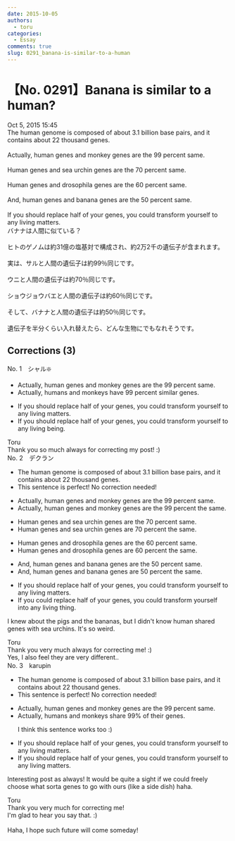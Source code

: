 ```yaml
---
date: 2015-10-05
authors:
  - toru
categories:
  - Essay
comments: true
slug: 0291_banana-is-similar-to-a-human
---
```


# 【No. 0291】Banana is similar to a human?
<div class="date">Oct 5, 2015 15:45</div>
<div id="post"><div id="body_show_ori">
The human genome is composed of about 3.1 billion base pairs, and it contains about 22 thousand genes.<br/><br/>Actually, human genes and monkey genes are the 99 percent same.<br/><br/>Human genes and sea urchin genes are the 70 percent same.<br/><br/>Human genes and drosophila genes are the 60 percent same.<br/><br/>And, human genes and banana genes are the 50 percent same.<br/><br/>If you should replace half of your genes, you could transform yourself to any living matters.
</div></div>

<!-- more -->

<div id="post_ja"><div id="body_show_mo">
バナナは人間に似ている？<br/><br/>ヒトのゲノムは約31億の塩基対で構成され、約2万2千の遺伝子が含まれます。<br/><br/>実は、サルと人間の遺伝子は約99％同じです。<br/><br/>ウニと人間の遺伝子は約70％同じです。<br/><br/>ショウジョウバエと人間の遺伝子は約60％同じです。<br/><br/>そして、バナナと人間の遺伝子は約50％同じです。<br/><br/>遺伝子を半分くらい入れ替えたら、どんな生物にでもなれそうです。
</div></div>

## Corrections (3)
<div id="block"><div class="first_name"> No. 1　<span class="just_name">シャル❇️</span></div><div id="block2">
<ul class="correction_field">
<li class="incorrect">Actually, human genes and monkey genes are the 99 percent same.</li>
<li class="corrected correct">
Actually, humans and monkeys have 99 percent similar genes.
</li>
</ul>
<ul class="correction_field">
<li class="incorrect">If you should replace half of your genes, you could transform yourself to any living matters.</li>
<li class="corrected correct">
If you should replace half of your genes, you could transform yourself to any living being.
</li>
</ul>
</div><div class="name"><span class="just_name">Toru</span><br>
Thank you so much always for correcting my post! :)
</div>
</div>
<div id="block"><div class="first_name"> No. 2　<span class="just_name">デクラン</span></div><div id="block2">
<ul class="correction_field">
<li class="incorrect">The human genome is composed of about 3.1 billion base pairs, and it contains about 22 thousand genes.</li>
<li class="corrected perfect">This sentence is perfect! No correction needed!</li>
</ul>
<ul class="correction_field">
<li class="incorrect">Actually, human genes and monkey genes are the 99 percent same.</li>
<li class="corrected correct">
Actually, human genes and monkey genes are the 99 percent<span class="f_red"> the</span> same.
</li>
</ul>
<ul class="correction_field">
<li class="incorrect">Human genes and sea urchin genes are the 70 percent same.</li>
<li class="corrected correct">
Human genes and sea urchin genes are 70 percent <span class="f_red">the </span>same.
</li>
</ul>
<ul class="correction_field">
<li class="incorrect">Human genes and drosophila genes are the 60 percent same.</li>
<li class="corrected correct">
Human genes and drosophila genes are 60 percent <span class="f_red">the </span>same.
</li>
</ul>
<ul class="correction_field">
<li class="incorrect">And, human genes and banana genes are the 50 percent same.</li>
<li class="corrected correct">
And, human genes and banana genes are 50 percent <span class="f_red">the </span>same.
</li>
</ul>
<ul class="correction_field">
<li class="incorrect">If you should replace half of your genes, you could transform yourself to any living matters.</li>
<li class="corrected correct">
If you <span class="f_red">could</span> replace half of your genes, you could transform yourself <span class="f_red">into</span> any living <span class="f_red">thing</span>.
</li>
</ul>
<p class="comment_small">
 I knew about the pigs and the bananas, but I didn't know human shared genes with sea urchins. It's so weird.
</p>

</div><div class="name"><span class="just_name">Toru</span><br>
Thank you very much always for correcting me! :)<br/>Yes, I also feel they are very different..
</div>
</div>
<div id="block"><div class="first_name"> No. 3　<span class="just_name">karupin</span></div><div id="block2">
<ul class="correction_field">
<li class="incorrect">The human genome is composed of about 3.1 billion base pairs, and it contains about 22 thousand genes.</li>
<li class="corrected perfect">This sentence is perfect! No correction needed!</li>
</ul>
<ul class="correction_field">
<li class="incorrect">Actually, human genes and monkey genes are the 99 percent same.</li>
<li class="corrected correct">
Actually, humans and monkeys share 99% of their genes.
<p class="correction_comment">I think this sentence works too :)</p>
</li>
</ul>
<ul class="correction_field">
<li class="incorrect">If you should replace half of your genes, you could transform yourself to any living matters.</li>
<li class="corrected correct">
If you should replace half of your genes, you could transform yourself to any living matter<span class="sline">s</span>.
</li>
</ul>
<p class="comment_small">
 Interesting post as always! It would be quite a sight if we could freely choose what sorta genes to go with ours (like a side dish) haha.
</p>

</div><div class="name"><span class="just_name">Toru</span><br>
Thank you very much for correcting me!<br/>I'm glad to hear you say that. :)<br/><br/>Haha, I hope such future will come someday!
</div>
</div>
